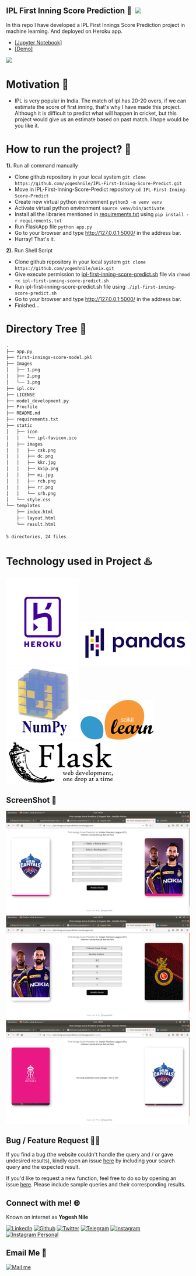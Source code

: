 ## IPL First Inning Score Prediction :notebook: &nbsp;[![](https://camo.githubusercontent.com/17fa56d1fbad7bb4082c9711a77b984b85e79446/68747470733a2f2f696d672e736869656c64732e696f2f62616467652f507974686f6e2d332e362d627269676874677265656e2e737667)](https://python.org)
In this repo I have developed a IPL First Innings Score Prediction project in machine learning. And deployed on Heroku app. 

 - [[Jupyter Notebook]](https://github.com/yogeshnile/IPL-first-inning-score-prediction)
 - [[Demo]](https://ipl-inning-score-prediction.herokuapp.com/)

[![](https://camo.githubusercontent.com/2fb0723ef80f8d87a51218680e209c66f213edf8/68747470733a2f2f666f7274686562616467652e636f6d2f696d616765732f6261646765732f6d6164652d776974682d707974686f6e2e737667)](https://python.org)

# Motivation :monocle_face:
 - IPL is very popular in India. The match of ipl has 20-20 overs, if we can estimate the score of first inning, that's why I have made this project. Although it is difficult to predict what will happen in cricket, but this project would give us an estimate based on past match. I hope would be you like it.

# How to run the project? :thinking:
**1).** Run all command manually
  - Clone github repository in your local system  ```git clone https://github.com/yogeshnile/IPL-First-Inning-Score-Predict.git```
  - Move in IPL-First-Inning-Score-Predict repository  ```cd IPL-First-Inning-Score-Predict```
  - Create new virtual python environment  ```python3 -m venv venv```
  - Activate virtual python environment  ```source venv/bin/activate```
  - Install all the libraries mentioned in [requirements.txt](https://github.com/yogeshnile/IPL-First-Inning-Score-Predict/blob/master/requirements.txt)  using  ```pip install -r requirements.txt```
  - Run FlaskApp file  ```python app.py```
  - Go to your browser and type http://127.0.0.1:5000/ in the address bar.
  - Hurray! That's it.


**2).** Run Shell Script
  - Clone github repository in your local system  `git clone https://github.com/yogeshnile/unix.git`
  - Give execute permission to [ipl-first-inning-score-predict.sh](https://github.com/yogeshnile/unix/blob/master/ipl-first-inning-score-predict.sh) file via  `chmod +x ipl-first-inning-score-predict.sh`
  - Run ipl-first-inning-score-predict.sh file using `./ipl-first-inning-score-predict.sh`
  - Go to your browser and type http://127.0.0.1:5000/ in the address bar.
  - Finished...
  
# Directory Tree :cactus:  
```bash
.
├── app.py
├── first-innings-score-model.pkl
├── Images
│   ├── 1.png
│   ├── 2.png
│   └── 3.png
├── ipl.csv
├── LICENSE
├── model_development.py
├── Procfile
├── README.md
├── requirements.txt
├── static
│   ├── icon
│   │   └── ipl-favicon.ico
│   ├── images
│   │   ├── csk.png
│   │   ├── dc.png
│   │   ├── kkr.jpg
│   │   ├── kxip.png
│   │   ├── mi.jpg
│   │   ├── rcb.png
│   │   ├── rr.png
│   │   └── srh.png
│   └── style.css
└── templates
    ├── index.html
    ├── layout.html
    └── result.html

5 directories, 24 files
```

# Technology used in Project :hotsprings:
<img target="_blank" src="https://github.com/yogeshnile/technology/blob/master/Heroku.png" width="200">  <img target="_blank" src="https://github.com/yogeshnile/technology/blob/master/pandas.png" width="300">    <img target="_blank" src="https://github.com/yogeshnile/technology/blob/master/numpy.png" width="200">     <img target="_blank" src="https://github.com/yogeshnile/technology/blob/master/sklearn.png" width="200">    <img target="_blank" src="https://github.com/yogeshnile/technology/blob/master/Flask.png" width="300">


## ScreenShot :camera_flash:
![](https://github.com/yogeshnile/IPL-First-Inning-Score-Predict/blob/master/Images/1.png)    ![](https://github.com/yogeshnile/IPL-First-Inning-Score-Predict/blob/master/Images/2.png)    ![](https://github.com/yogeshnile/IPL-First-Inning-Score-Predict/blob/master/Images/3.png)

## Bug / Feature Request :man_technologist:
If you find a bug (the website couldn't handle the query and / or gave undesired results), kindly open an issue [here](https://github.com/yogeshnile/IPL-First-Inning-Score-Predict/issues/new) by including your search query and the expected result.

If you'd like to request a new function, feel free to do so by opening an issue [here](https://github.com/yogeshnile/IPL-First-Inning-Score-Predict/issues/new). Please include sample queries and their corresponding results.


## Connect with me! 🌐
Known on internet as **Yogesh Nile**

[<img target="_blank" src="https://img.icons8.com/bubbles/100/000000/linkedin.png" title="LinkedIn">](https://bit.ly/2Ky3ho6)  [<img target="_blank" src="https://img.icons8.com/bubbles/100/000000/github.png" title="Github">](https://bit.ly/2yoggit) [<img target="_blank" src="https://img.icons8.com/bubbles/100/000000/twitter.png" title="Twitter">](https://bit.ly/3dbLJLC) [<img target="_blank" src="https://img.icons8.com/bubbles/100/000000/telegram-app.png" title="Telegram"/>](https://t.me/yogeshnile) [<img target="_blank" src="https://img.icons8.com/bubbles/100/000000/instagram-new.png" title="Instagram">](https://bit.ly/3b9Qeo4)  [<img target="_blank" src="https://img.icons8.com/bubbles/100/000000/instagram.png" title="Instagram Personal">](https://bit.ly/32SXHV0)

## Email Me :e-mail:

[<img target="_blank" src="https://img.icons8.com/bubbles/100/000000/secured-letter.png" title="Mail me">](mailto:yogeshnile.work4u@gmail.com)

